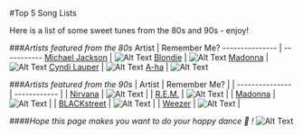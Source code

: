 #Top 5 Song Lists


Here is a list of some sweet tunes from the 80s and 90s - enjoy!

###*Artists featured from the 80s*
 Artist          | Remember Me?
 --------------- | -----------
 [Michael Jackson](https://www.google.com/url?sa=t&rct=j&q=&esrc=s&source=web&cd=1&cad=rja&uact=8&ved=0CB4QFjAA&url=http%3A%2F%2Fwww.michaeljackson.com%2F&ei=RopqVNvgPJDmsATI-IKgAg&usg=AFQjCNEMXsJG7CoKF1FHCi-DFF0rOyLJ6g&sig2=txyAC2i6jpo5cER5NzV6Tg&bvm=bv.79908130,d.cWc) | ![Alt Text](http://www.mjtunes.com/modules/mydownloads/images/shots/415.gif)
 [Blondie](https://www.google.com/url?sa=t&rct=j&q=&esrc=s&source=web&cd=1&cad=rja&uact=8&ved=0CB4QFjAA&url=http%3A%2F%2Fwww.blondie.net%2F&ei=L4pqVJ6UEe2IsQSNu4CICw&usg=AFQjCNFo8OFJaSUb3acvuX2jhIMKdOg5vQ&sig2=2mO8vSUuQNc5BCUkmhK7jg&bvm=bv.79908130,d.cWc)         | ![Alt Text](http://ecx.images-amazon.com/images/I/51f5zWzfxSL._SL500_SS100_.jpg)
 [Madonna](https://www.google.com/url?sa=t&rct=j&q=&esrc=s&source=web&cd=1&cad=rja&uact=8&ved=0CB4QFjAA&url=http%3A%2F%2Fwww.madonna.com%2F&ei=cIdqVM3ZJY21sQTvVg&usg=AFQjCNH_OdiHQD_C1fk3hOc9iRyykny8Pw&sig2=8DuSjaMy751ec_ze7vEuXw&bvm=bv.79908130,d.cWc) | ![Alt Text](https://c1.staticflickr.com/9/8031/7967087748_f26280d6cd_t.jpg)
 [Cyndi Lauper](http://cyndilauper.com/) | ![Alt Text](http://s1.hubimg.com/u/10224462_100.jpg)
 [A-ha](https://www.google.com/url?sa=t&rct=j&q=&esrc=s&source=web&cd=1&cad=rja&uact=8&ved=0CB4QFjAA&url=http%3A%2F%2Fa-ha.com%2F&ei=ZopqVNGmGrOKsQTM7oGwDQ&usg=AFQjCNEGUmY-rMoJ9ff1lAG6B2Td3VModA&sig2=wbt-IKy47kdh3MccbkfNTA&bvm=bv.79908130,d.cWc) | ![Alt Text](http://a3.mzstatic.com/us/r30/Music/v4/87/11/27/87112784-44ba-f76e-9b62-da6415844990/cover100x100.jpeg)


 ###*Artists featured from the 90s*
 | Artist          | Remember Me? |
 | --------------- | ------------ |
 | [Nirvana](https://www.google.com/url?sa=t&rct=j&q=&esrc=s&source=web&cd=1&cad=rja&uact=8&ved=0CB4QFjAA&url=http%3A%2F%2Fwww.nirvana.com%2F&ei=2YlqVJ7ABs3OsQSa0IDYDA&usg=AFQjCNHbM9pI9Bk69-MhV3yjljadQ_NUUA&sig2=3jslRj898m5hSZsshVZRyQ&bvm=bv.79908130,d.cWc) | ![Alt Text](http://images.upvenue.com/square_thumb/articles/deluxe-edition-of-nirvana-s-nevermind-coming-out-this-year-1400.jpg) |
 | [R.E.M.](http://remhq.com/index.php) | ![Alt Text](http://a4.mzstatic.com/us/r30/Music5/v4/3a/04/01/3a040124-327d-7c55-4f42-067fba1918f9/cover100x100.jpeg) |
 | [Madonna](https://www.google.com/url?sa=t&rct=j&q=&esrc=s&source=web&cd=1&cad=rja&uact=8&ved=0CB4QFjAA&url=http%3A%2F%2Fwww.madonna.com%2F&ei=cIdqVM3ZJY21sQTvVg&usg=AFQjCNH_OdiHQD_C1fk3hOc9iRyykny8Pw&sig2=8DuSjaMy751ec_ze7vEuXw&bvm=bv.79908130,d.cWc) | ![Alt Text](http://a4.mzstatic.com/us/r30/Music/v4/af/2a/bf/af2abfb7-9d25-6004-e2fe-d8d5085dfdbf/cover100x100.jpeg) |
 | [BLACKstreet](http://www.mtv.com/artists/blackstreet/) | ![Alt Text](https://i1.sndcdn.com/artworks-000037249577-dfsz4r-large.jpg) |
 | [Weezer](https://www.google.com/url?sa=t&rct=j&q=&esrc=s&source=web&cd=1&cad=rja&uact=8&ved=0CCEQFjAA&url=http%3A%2F%2Fwww.weezer.com%2F&ei=GIpqVNipF8nksATj3oC4Dw&usg=AFQjCNG3f7GU8VAX1gK8ftC_JTxGMKiZkg&sig2=ukXIE1K6XLiXxc13XxplGQ&bvm=bv.79908130,d.cWc) | ![Alt Text](http://ecx.images-amazon.com/images/I/41EJnF-I2lL._SL500_SS100_.jpg) |

####*Hope this page makes you want to do your happy dance :dancer: !*
![Alt Text](http://cdnl.complex.com/assets/CHANNEL_IMAGES/TECH/2012/11/content/mj1.gif)
